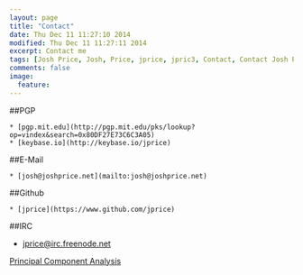 ```yaml
---
layout: page
title: "Contact"
date: Thu Dec 11 11:27:10 2014 
modified: Thu Dec 11 11:27:11 2014
excerpt: Contact me
tags: [Josh Price, Josh, Price, jprice, jpric3, Contact, Contact Josh Price, Contact jprice]
comments: false
image:
  feature:
---
```


##PGP <span class="fa-key"></span> 

    * [pgp.mit.edu](http://pgp.mit.edu/pks/lookup?op=vindex&search=0x80DF27E73C6C3A05)
    * [keybase.io](http://keybase.io/jprice)

##E-Mail <span class="fa-envelope"></span>

    * [josh@joshprice.net](mailto:josh@joshprice.net)


##Github <span class="fa-github"></span> 

    * [jprice](https://www.github.com/jprice)

##IRC <span class="fa-code"></span> 

* [jprice@irc.freenode.net](irc://irc.freenode.net)


[Principal Component Analysis](http://en.wikipedia.org/wiki/Principal_component_analysis)

